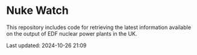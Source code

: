 # Nuke Watch

This repository includes code for retrieving the latest information available on the output of EDF nuclear power plants in the UK.

Last updated: 2024-10-26 21:09